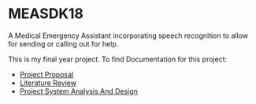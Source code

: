 # MEASDK18
A Medical Emergency Assistant incorporating speech recognition to allow for sending or calling out for help.

This is my final year project. To find Documentation for this project:
- [Project Proposal](https://github.com/njeri-ngigi/MEASDK18/blob/master/ProjectProposal.pdf)
- [Literature Review](https://github.com/njeri-ngigi/MEASDK18/blob/master/LiteratureReview.pdf)
- [Project System Analysis And Design](https://github.com/njeri-ngigi/MEASDK18/blob/master/ProjectSystemAnalysisandDesign.pdf)
